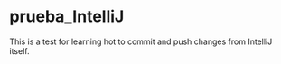# prueba_IntelliJ
This is a test for learning hot to commit and push changes from IntelliJ itself. 

